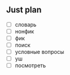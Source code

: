 ## Just plan
- [ ] словарь 
- [ ] нонфик
- [ ] фик
- [ ] поиск
- [ ] условные вопросы
- [ ] уш
- [ ] посмотреть
